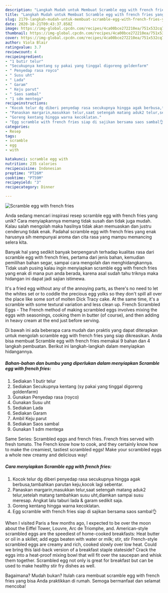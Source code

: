 ```yaml
---
description: "Langkah Mudah untuk Membuat Scramble egg with french fries yang Enak Banget"
title: "Langkah Mudah untuk Membuat Scramble egg with french fries yang Enak Banget"
slug: 2179-langkah-mudah-untuk-membuat-scramble-egg-with-french-fries-yang-enak-banget
date: 2020-10-21T09:43:37.858Z
image: https://img-global.cpcdn.com/recipes/4ca00bce272210ea/751x532cq70/scramble-egg-with-french-fries-foto-resep-utama.jpg
thumbnail: https://img-global.cpcdn.com/recipes/4ca00bce272210ea/751x532cq70/scramble-egg-with-french-fries-foto-resep-utama.jpg
cover: https://img-global.cpcdn.com/recipes/4ca00bce272210ea/751x532cq70/scramble-egg-with-french-fries-foto-resep-utama.jpg
author: Viola Blair
ratingvalue: 3.7
reviewcount: 4
recipeingredient:
- "1 butir telur"
- "Secukupnya kentang sy pakai yang tinggal digoreng goldenfarm"
- " Penyedap rasa royco"
- " Susu uht"
- " Lada"
- " Garam"
- " Keju parut"
- " Saos sambal"
- "1 sdm mentega"
recipeinstructions:
- "Kocok telur dg diberi penyedap rasa secukupnya hingga agak berbusa,tambahkan parutan keju,kocok lagi sebentar."
- "Panaskan margarin,masukkan telur,saat setengah matang aduk2 telur,setelah matang tambahkan susu uht,diamkan sampai susu meresap. Angkat lalu taburi lada &amp; garam sedikit saja."
- "Goreng kentang hingga warna kecoklatan."
- "Egg scramble with french fries siap di sajikan bersama saos sambal👌"
categories:
- Resep
tags:
- scramble
- egg
- with

katakunci: scramble egg with 
nutrition: 235 calories
recipecuisine: Indonesian
preptime: "PT26M"
cooktime: "PT59M"
recipeyield: "3"
recipecategory: Dinner

---
```



![Scramble egg with french fries](https://img-global.cpcdn.com/recipes/4ca00bce272210ea/751x532cq70/scramble-egg-with-french-fries-foto-resep-utama.jpg)

Anda sedang mencari inspirasi resep scramble egg with french fries yang unik? Cara menyiapkannya memang tidak susah dan tidak juga mudah. Kalau salah mengolah maka hasilnya tidak akan memuaskan dan justru cenderung tidak enak. Padahal scramble egg with french fries yang enak harusnya sih mempunyai aroma dan cita rasa yang mampu memancing selera kita.

Banyak hal yang sedikit banyak berpengaruh terhadap kualitas rasa dari scramble egg with french fries, pertama dari jenis bahan, kemudian pemilihan bahan segar, sampai cara mengolah dan menghidangkannya. Tidak usah pusing kalau ingin menyiapkan scramble egg with french fries yang enak di mana pun anda berada, karena asal sudah tahu triknya maka hidangan ini dapat jadi sajian istimewa.

It&#39;s a fried egg without any of the annoying parts, as there&#39;s no need to let the whites set or to coddle the precious egg yolks so they don&#39;t spill all over the place like some sort of molten Dick Tracy cake. At the same time, it&#39;s a scramble with some textural variation and less clean up. French Scrambled Eggs - The French method of making scrambled eggs involves mixing the eggs with seasonings, cooking them in butter (of course), and then adding in heavy cream at the end just before serving.


Di bawah ini ada beberapa cara mudah dan praktis yang dapat diterapkan untuk mengolah scramble egg with french fries yang siap dikreasikan. Anda bisa membuat Scramble egg with french fries memakai 9 bahan dan 4 langkah pembuatan. Berikut ini langkah-langkah dalam menyiapkan hidangannya.

<!--inarticleads1-->

##### Bahan-bahan dan bumbu yang diperlukan dalam menyiapkan Scramble egg with french fries:

1. Sediakan 1 butir telur
1. Sediakan Secukupnya kentang (sy pakai yang tinggal digoreng goldenfarm)
1. Gunakan  Penyedap rasa (royco)
1. Gunakan  Susu uht
1. Sediakan  Lada
1. Sediakan  Garam
1. Ambil  Keju parut
1. Sediakan  Saos sambal
1. Gunakan 1 sdm mentega


Same Series: Scrambled eggs and french fries. French fries served with fresh tomato. The French know how to cook, and they certainly know how to make the creamiest, tastiest scrambled eggs! Make your scrambled eggs a whole new creamy and delicious way! 

<!--inarticleads2-->

##### Cara menyiapkan Scramble egg with french fries:

1. Kocok telur dg diberi penyedap rasa secukupnya hingga agak berbusa,tambahkan parutan keju,kocok lagi sebentar.
1. Panaskan margarin,masukkan telur,saat setengah matang aduk2 telur,setelah matang tambahkan susu uht,diamkan sampai susu meresap. Angkat lalu taburi lada &amp; garam sedikit saja.
1. Goreng kentang hingga warna kecoklatan.
1. Egg scramble with french fries siap di sajikan bersama saos sambal👌


When I visited Paris a few months ago, I expected to be over the moon about the Eiffel Tower, Louvre, Arc de Triomphe, and. American-style scrambled eggs are the speediest of home-cooked breakfasts: Heat butter or oil in a skillet; add eggs beaten with water or milk; stir, stir French-style scrambled eggs are creamy and rich, cooked slowly over low heat. Could we bring this laid-back version of a breakfast staple stateside? Crack the eggs into a heat-proof mixing bowl that will fit over the saucepan and whisk them together. Scrambled egg not only is great for breakfast but can be used to make healthy stir fry dishes as well. 

Bagaimana? Mudah bukan? Itulah cara membuat scramble egg with french fries yang bisa Anda praktikkan di rumah. Semoga bermanfaat dan selamat mencoba!

